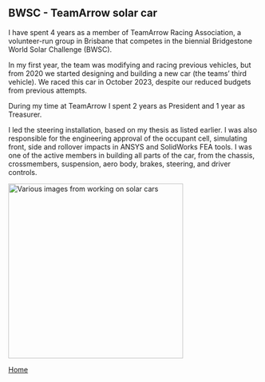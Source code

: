 ## BWSC - TeamArrow solar car


I have spent 4 years as a member of TeamArrow Racing Association, a volunteer-run group in Brisbane that competes in the biennial Bridgestone World Solar Challenge (BWSC). 

In my first year, the team was modifying and racing previous vehicles, but from 2020 we started designing and building a new car (the teams’ third vehicle). We raced this car in October 2023, despite our reduced budgets from previous attempts. 

During my time at TeamArrow I spent 2 years as President and 1 year as Treasurer. 


I led the steering installation, based on my thesis as listed earlier. I was also responsible for the engineering approval of the occupant cell, simulating front, side and rollover impacts in ANSYS and SolidWorks FEA tools. I was one of the active members in building all parts of the car, from the chassis, crossmembers, suspension, aero body, brakes, steering, and driver controls. 


<img src="./../../imgs/BWSC-various.jpeg" alt="Various images from working on solar cars" height="350">


[Home](./..)


